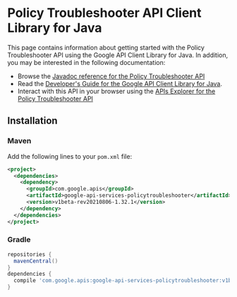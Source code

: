# Policy Troubleshooter API Client Library for Java



This page contains information about getting started with the Policy Troubleshooter API
using the Google API Client Library for Java. In addition, you may be interested
in the following documentation:

* Browse the [Javadoc reference for the Policy Troubleshooter API][javadoc]
* Read the [Developer's Guide for the Google API Client Library for Java][google-api-client].
* Interact with this API in your browser using the [APIs Explorer for the Policy Troubleshooter API][api-explorer]

## Installation

### Maven

Add the following lines to your `pom.xml` file:

```xml
<project>
  <dependencies>
    <dependency>
      <groupId>com.google.apis</groupId>
      <artifactId>google-api-services-policytroubleshooter</artifactId>
      <version>v1beta-rev20210806-1.32.1</version>
    </dependency>
  </dependencies>
</project>
```

### Gradle

```gradle
repositories {
  mavenCentral()
}
dependencies {
  compile 'com.google.apis:google-api-services-policytroubleshooter:v1beta-rev20210806-1.32.1'
}
```

[javadoc]: https://googleapis.dev/java/google-api-services-policytroubleshooter/latest/index.html
[google-api-client]: https://github.com/googleapis/google-api-java-client/
[api-explorer]: https://developers.google.com/apis-explorer/#p/policytroubleshooter/v1/
